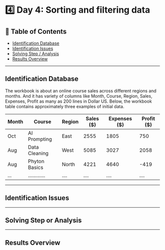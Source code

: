 # 4️⃣ Day 4: Sorting and filtering data

## 📝 Table of Contents
  - [Identification Database](#identification-database)
  - [Identification Issues](#identification-issues)
  - [Solving Step / Analysis](#solving-step-or-analysis)
  - [Results Overview](#results-overview)

***

## Identification Database
The workbook is about an online course sales across different regions and months. And it has variety of columns like Month, Course, Region, Sales, Expenses, Profit as many as 200 lines in Dollar US. Below, the workbook table contains approximately three examples of initial data. 

| Month |    Course     | Region | Sales ($) | Expenses ($) | Profit ($) |
| ----- | ------------- | ------ | --------- | ------------ | ---------- |
| Oct   | AI Prompting  | East   | 2555      | 1805         | 750        |
| Aug   | Data Cleaning | West   | 5085      | 3027         | 2058       |
| Aug   | Phyton Basics | North  | 4221      | 4640         | -419       |
| ...   | ............. | ....   | ....      | ....         | ....       |


***

## Identification Issues

***

## Solving Step or Analysis

***


## Results Overview
